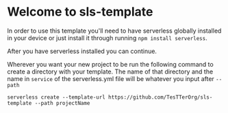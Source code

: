 # Welcome to sls-template

In order to use this template you'll need to have serverless globally installed in your device or just install it through running `npm install serverless`.

After you have serverless installed you can continue.

Wherever you want your new project to be run the following command to create a directory with your template. The name of that directory and the name in `service` of the serverless.yml file will be whatever you input after `--path`

`serverless create --template-url https://github.com/TesTTerOrg/sls-template --path projectName`
